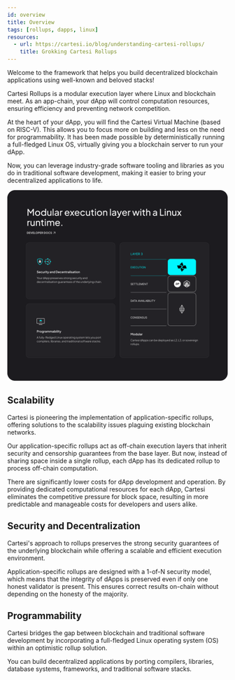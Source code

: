```yaml
---
id: overview
title: Overview
tags: [rollups, dapps, linux]
resources:
  - url: https://cartesi.io/blog/understanding-cartesi-rollups/
    title: Grokking Cartesi Rollups
---
```


Welcome to the framework that helps you build decentralized blockchain applications using well-known and beloved stacks!

Cartesi Rollups is a modular execution layer where Linux and blockchain meet. As an app-chain, your dApp will control computation resources, ensuring efficiency and preventing network competition.

At the heart of your dApp, you will find the Cartesi Virtual Machine (based on RISC-V). This allows you to focus more on building and less on the need for programmability. It has been made possible by deterministically running a full-fledged Linux OS, virtually giving you a blockchain server to run your dApp.

Now, you can leverage industry-grade software tooling and libraries as you do in traditional software development, making it easier to bring your decentralized applications to life.

![img](../static/img/v1.3/image.png)


## Scalability

Cartesi is pioneering the implementation of application-specific rollups, offering solutions to the scalability issues plaguing existing blockchain networks.

Our application-specific rollups act as off-chain execution layers that inherit security and censorship guarantees from the base layer. But now, instead of sharing space inside a single rollup, each dApp has its dedicated rollup to process off-chain computation.

There are significantly lower costs for dApp development and operation. By providing dedicated computational resources for each dApp, Cartesi eliminates the competitive pressure for block space, resulting in more predictable and manageable costs for developers and users alike.

## Security and Decentralization

Cartesi's approach to rollups preserves the strong security guarantees of the underlying blockchain while offering a scalable and efficient execution environment.

Application-specific rollups are designed with a 1-of-N security model, which means that the integrity of dApps is preserved even if only one honest validator is present. This ensures correct results on-chain without depending on the honesty of the majority.

## Programmability

Cartesi bridges the gap between blockchain and traditional software development by incorporating a full-fledged Linux operating system (OS) within an optimistic rollup solution.

You can build decentralized applications by porting compilers, libraries, database systems, frameworks, and traditional software stacks.
